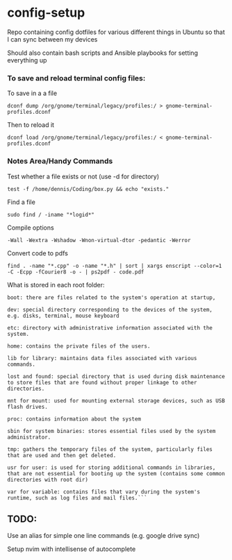 # config-setup
Repo containing config dotfiles for various different things in Ubuntu so that I can sync between my devices

Should also contain bash scripts and Ansible playbooks for setting everything up


### To save and reload terminal config files:

To save in a a file

```
dconf dump /org/gnome/terminal/legacy/profiles:/ > gnome-terminal-profiles.dconf
```

Then to reload it

```
dconf load /org/gnome/terminal/legacy/profiles:/ < gnome-terminal-profiles.dconf
```


### Notes Area/Handy Commands

Test whether a file exists or not (use -d for directory)

```
test -f /home/dennis/Coding/box.py && echo "exists."
```

Find a file

```
sudo find / -iname "*logid*" 
```

Compile options

```
-Wall -Wextra -Wshadow -Wnon-virtual-dtor -pedantic -Werror
```

Convert code to pdfs

```
find . -name "*.cpp" -o -name "*.h" | sort | xargs enscript --color=1 -C -Ecpp -fCourier8 -o - | ps2pdf - code.pdf
```

What is stored in each root folder:

``` bin for binary: the place where the most essential commands are stored
boot: there are files related to the system's operation at startup,

dev: special directory corresponding to the devices of the system, e.g. disks, terminal, mouse keyboard

etc: directory with administrative information associated with the system.

home: contains the private files of the users.

lib for library: maintains data files associated with various commands.

lost and found: special directory that is used during disk maintenance to store files that are found without proper linkage to other directories.

mnt for mount: used for mounting external storage devices, such as USB flash drives.

proc: contains information about the system

sbin for system binaries: stores essential files used by the system administrator.

tmp: gathers the temporary files of the system, particularly files that are used and then get deleted.

usr for user: is used for storing additional commands in libraries, that are not essential for booting up the system (contains some common directories with root dir)

var for variable: contains files that vary during the system's runtime, such as log files and mail files.```
```

## TODO:

Use an alias for simple one line commands (e.g. google drive sync)

Setup nvim with intellisense of autocomplete
